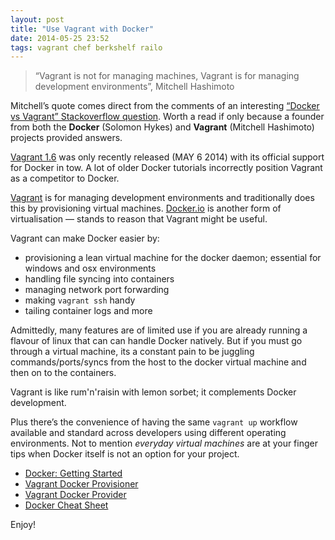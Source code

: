 ```yaml
---
layout: post
title: "Use Vagrant with Docker"
date: 2014-05-25 23:52
tags: vagrant chef berkshelf railo
---
```


> “Vagrant is not for managing machines, Vagrant is for managing development environments”, Mitchell Hashimoto

Mitchell’s quote comes direct from the comments of an interesting [“Docker vs Vagrant” Stackoverflow question](http://stackoverflow.com/questions/16647069/should-i-use-vagrant-or-docker-io-for-creating-an-isolated-environment). Worth a read if only because a founder from both the **Docker** (Solomon Hykes) and **Vagrant** (Mitchell Hashimoto) projects provided answers.

<!--more-->

[Vagrant 1.6](https://www.vagrantup.com/blog/vagrant-1-6.html) was only recently released (MAY 6 2014) with its official support for Docker in tow. A lot of older Docker tutorials incorrectly position Vagrant as a competitor to Docker.

[Vagrant](https://www.vagrantup.com) is for managing development environments and traditionally does this by provisioning virtual machines. [Docker.io](https://www.docker.io) is another form of virtualisation — stands to reason that Vagrant might be useful.

Vagrant can make Docker easier by:

- provisioning a lean virtual machine for the docker daemon; essential for windows and osx environments
- handling file syncing into containers
- managing network port forwarding
- making `vagrant ssh` handy
- tailing container logs and more

Admittedly, many features are of limited use if you are already running a flavour of linux that can can handle Docker natively. But if you must go through a virtual machine, its a constant pain to be juggling commands/ports/syncs from the host to the docker virtual machine and then on to the containers. 

Vagrant is like rum'n'raisin with lemon sorbet; it complements Docker development.

Plus there’s the convenience of having the same `vagrant up` workflow available and standard across developers using different operating environments. Not to mention *everyday virtual machines* are at your finger tips when Docker itself is not an option for your project.

- [Docker: Getting Started](https://www.docker.io/gettingstarted/)
- [Vagrant Docker Provisioner](http://docs.vagrantup.com/v2/docker/basics.html)
- [Vagrant Docker Provider](http://docs.vagrantup.com/v2/docker/basics.html)
- [Docker Cheat Sheet](https://github.com/wsargent/docker-cheat-sheet)

Enjoy!